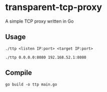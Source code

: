# transparent-tcp-proxy

A simple TCP proxy written in Go

## Usage

```
./ttp <listen IP:port> <target IP:port>
```
```
./ttp 0.0.0.0:8080 192.168.52.1:8080
```

## Compile

```
go build -o ttp main.go
```